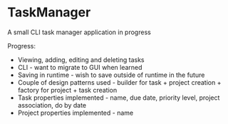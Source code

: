 # TaskManager

A small CLI task manager application in progress

Progress:
- Viewing, adding, editing and deleting tasks
- CLI - want to migrate to GUI when learned
- Saving in runtime - wish to save outside of runtime in the future
- Couple of design patterns used - builder for task + project creation + factory for project + task creation
- Task properties implemented - name, due date, priority level, project association, do by date
- Project properties implemented - name
